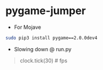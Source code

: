 # pygame-jumper

- For Mojave
```sh
sudo pip3 install pygame==2.0.0dev4
```
- Slowing down @ run.py
> clock.tick(30) # fps
